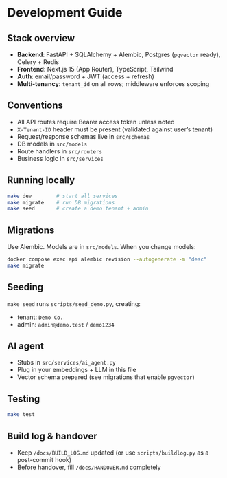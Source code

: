 # Development Guide

## Stack overview
- **Backend**: FastAPI + SQLAlchemy + Alembic, Postgres (`pgvector` ready), Celery + Redis
- **Frontend**: Next.js 15 (App Router), TypeScript, Tailwind
- **Auth**: email/password + JWT (access + refresh)
- **Multi-tenancy**: `tenant_id` on all rows; middleware enforces scoping

## Conventions
- All API routes require Bearer access token unless noted
- `X-Tenant-ID` header must be present (validated against user’s tenant)
- Request/response schemas live in `src/schemas`
- DB models in `src/models`
- Route handlers in `src/routers`
- Business logic in `src/services`

## Running locally
```bash
make dev        # start all services
make migrate    # run DB migrations
make seed       # create a demo tenant + admin
```

## Migrations
Use Alembic. Models are in `src/models`. When you change models:
```bash
docker compose exec api alembic revision --autogenerate -m "desc"
make migrate
```

## Seeding
`make seed` runs `scripts/seed_demo.py`, creating:
- tenant: `Demo Co.`
- admin: `admin@demo.test` / `demo1234`

## AI agent
- Stubs in `src/services/ai_agent.py`
- Plug in your embeddings + LLM in this file
- Vector schema prepared (see migrations that enable `pgvector`)

## Testing
```bash
make test
```

## Build log & handover
- Keep `/docs/BUILD_LOG.md` updated (or use `scripts/buildlog.py` as a post-commit hook)
- Before handover, fill `/docs/HANDOVER.md` completely
